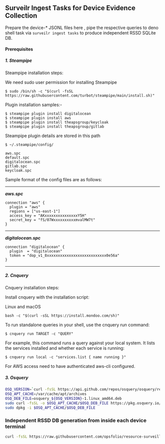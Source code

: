## Surveilr Ingest Tasks for Device Evidence Collection

Prepare the device-* JSONL files here ,  pipe the respective queries to deno shell task via `surveilr ingest tasks`   to produce independent RSSD SQLite DB. 

#### Prerequisites
##### 1. Steampipe

Steampipe installation steps:

We need sudo user permission for installing Steampipe

```
$ sudo /bin/sh -c "$(curl -fsSL https://raw.githubusercontent.com/turbot/steampipe/main/install.sh)"
```

Plugin installation samples:-

```
$ steampipe plugin install digitalocean
$ steampipe plugin install aws
$ steampipe plugin install theapsgroup/keycloak
$ steampipe plugin install theapsgroup/gitlab
```

Steampipe plugin details are stored in this path

```
$ ~/.steampipe/config/

aws.spc
default.spc
digitalocean.spc
gitlab.spc
keycloak.spc
```

Sample format of the config files are as follows:

---------------------------------------------
***aws.spc***
```
connection "aws" {
  plugin = "aws"
  regions = ["us-east-1"]
  access_key = "AKxxxxxxxxxxxxxxxY5H"
  secret_key = "fS/07WxxxxxxxxxxmvalMW7t"
}
```

---------------------------------------------
***digitalocean.spc***
```
connection "digitalocean" {
  plugin  = "digitalocean"
  token = "dop_v1_8xxxxxxxxxxxxxxxxxxxxxxxxxxx0e56a"
}
```
---------------------------------------------

##### 2. Cnquery

Cnquery installation steps:

Install cnquery with the installation script:

Linux and macOS
```
bash -c "$(curl -sSL https://install.mondoo.com/sh)"
```

To run standalone queries in your shell, use the cnquery run command:
```
$ cnquery run TARGET -c "QUERY"
```

For example, this command runs a query against your local system. It lists the services installed and whether each service is running:
```
$ cnquery run local -c "services.list { name running }"
```

For AWS access need to have authenticated aws-cli configured.

##### 3. Osquery

```bash
OSQ_VERSION=`curl -fsSL https://api.github.com/repos/osquery/osquery/releases/latest | grep -oP '"tag_name": "\K(.*)(?=")'`
OSQ_APT_CACHE=/var/cache/apt/archives
OSQ_DEB_FILE=osquery_${OSQ_VERSION}-1.linux_amd64.deb
sudo curl -fsSL -o $OSQ_APT_CACHE/$OSQ_DEB_FILE https://pkg.osquery.io/deb/$OSQ_DEB_FILE
sudo dpkg -i $OSQ_APT_CACHE/$OSQ_DEB_FILE
```

###  Independent RSSD DB generation from inside each device terminal

```bash
curl -fsSL https://raw.githubusercontent.com/opsfolio/resource-surveillance/main/support/tasks/typical/device-evidence-collector.sh | bash
```
